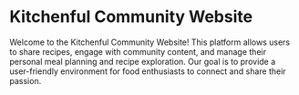 # Kitchenful Community Website

Welcome to the Kitchenful Community Website! This platform allows users to share recipes, engage with community content, and manage their personal meal planning and recipe exploration. Our goal is to provide a user-friendly environment for food enthusiasts to connect and share their passion.

